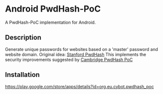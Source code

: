 # Android PwdHash-PoC
A PwdHash-PoC implementation for Android.

## Description
Generate unique passwords for websites based on a 'master' password and website domain.
Original idea: [Stanford PwdHash](https://crypto.stanford.edu/PwdHash/)
This implements the security improvements suggested by [Cambridge PwdHash PoC](https://www.cl.cam.ac.uk/~dl551/pwdhash/)

## Installation
https://play.google.com/store/apps/details?id=org.eu.cybot.pwdhash_poc
